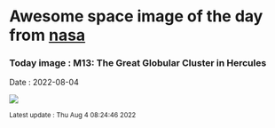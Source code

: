
# Awesome space image of the day from [nasa](https://api.nasa.gov/)

### Today image : M13: The Great Globular Cluster in Hercules

Date : 2022-08-04


![](https://apod.nasa.gov/apod/image/2208/M13_final2_sinfirma1024.jpg)

<small>Latest update : Thu Aug  4 08:24:46 2022</small>


